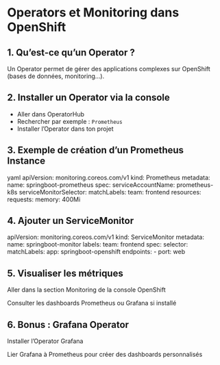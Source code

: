 # Operators et Monitoring dans OpenShift

## 1. Qu’est-ce qu’un Operator ?
Un Operator permet de gérer des applications complexes sur OpenShift (bases de données, monitoring…).

## 2. Installer un Operator via la console
- Aller dans OperatorHub
- Rechercher par exemple : `Prometheus`
- Installer l’Operator dans ton projet

## 3. Exemple de création d’un Prometheus Instance
yaml
apiVersion: monitoring.coreos.com/v1
kind: Prometheus
metadata:
  name: springboot-prometheus
spec:
  serviceAccountName: prometheus-k8s
  serviceMonitorSelector:
    matchLabels:
      team: frontend
  resources:
    requests:
      memory: 400Mi
## 4. Ajouter un ServiceMonitor
apiVersion: monitoring.coreos.com/v1
kind: ServiceMonitor
metadata:
  name: springboot-monitor
  labels:
    team: frontend
spec:
  selector:
    matchLabels:
      app: springboot-openshift
  endpoints:
    - port: web
## 5. Visualiser les métriques
Aller dans la section Monitoring de la console OpenShift

Consulter les dashboards Prometheus ou Grafana si installé
## 6. Bonus : Grafana Operator
Installer l’Operator Grafana

Lier Grafana à Prometheus pour créer des dashboards personnalisés